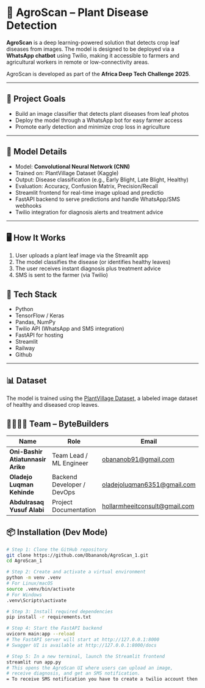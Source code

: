 # 🌿 AgroScan –  Plant Disease Detection 

**AgroScan** is a deep learning-powered solution that detects crop leaf diseases from images. The model is designed to be deployed via a **WhatsApp chatbot** using Twilio, making it accessible to farmers and agricultural workers in remote or low-connectivity areas.

AgroScan is developed as part of the **Africa Deep Tech Challenge 2025**.

---

## 🎯 Project Goals

- Build an image classifier that detects plant diseases from leaf photos
- Deploy the model through a WhatsApp bot for easy farmer access
- Promote early detection and minimize crop loss in agriculture

---

## 🧠 Model Details

- Model: **Convolutional Neural Network (CNN)**
- Trained on: PlantVillage Dataset (Kaggle)
- Output: Disease classification (e.g., Early Blight, Late Blight, Healthy)
- Evaluation: Accuracy, Confusion Matrix, Precision/Recall
- Streamlit frontend for real-time image upload and predictio
- FastAPI backend to serve predictions and handle WhatsApp/SMS webhooks
- Twilio integration for diagnosis alerts and treatment advice

---
## 🖥️ How It Works

1. User uploads a plant leaf image via the Streamlit app
2. The model classifies the disease (or identifies healthy leaves)
3. The user receives instant diagnosis plus treatment advice
4. SMS is sent to the farmer (via Twilio)
   
## 🧰 Tech Stack

- Python
- TensorFlow / Keras
- Pandas, NumPy
- Twilio API (WhatsApp and SMS integration)
- FastAPI for hosting
- Streamlit
- Railway
- Github

---

## 📊 Dataset

The model is trained using the [PlantVillage Dataset](https://www.kaggle.com/datasets/emmarex/plantdisease), a labeled image dataset of healthy and diseased crop leaves.


## 👨‍👩‍👧‍👦 Team – ByteBuilders

| Name                          | Role                       | Email                            | Phone         |
|-------------------------------|----------------------------|----------------------------------|---------------|
| **Oni-Bashir Atiatunnasir Arike** | Team Lead / ML Engineer     | obananob91@gmail.com             | 09059624948   |
| **Oladejo Luqman Kehinde**       | Backend Developer / DevOps | oladejoluqman6351@gmail.com      | 08163510869   |
| **Abdulrasaq Yusuf Alabi**       | Project Documentation      | hollarmheeitconsult@gmail.com    | 07039137111   |

## 📦 Installation (Dev Mode)

```bash
# Step 1: Clone the GitHub repository
git clone https://github.com/Obananob/AgroScan_1.git
cd AgroScan_1

# Step 2: Create and activate a virtual environment
python -m venv .venv
# For Linux/macOS
source .venv/bin/activate
# For Windows
.venv\Scripts\activate

# Step 3: Install required dependencies
pip install -r requirements.txt

# Step 4: Start the FastAPI backend
uvicorn main:app --reload
# The FastAPI server will start at http://127.0.0.1:8000
# Swagger UI is available at http://127.0.0.1:8000/docs

# Step 5: In a new terminal, launch the Streamlit frontend
streamlit run app.py
# This opens the AgroScan UI where users can upload an image,
# receive diagnosis, and get an SMS notification.
= To receive SMS notification you have to create a twilio account then copy your Twilio SID, AUTH TOKEN to your .env file
